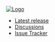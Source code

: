[![Logo](https://friction.graphics/assets/logo-uni.svg#v2)](https://friction.graphics)

* [Latest release](https://github.com/friction2d/friction/releases/latest)
* [Discussions](https://github.com/orgs/friction2d/discussions)
* [Issue Tracker](https://github.com/friction2d/friction/issues)
